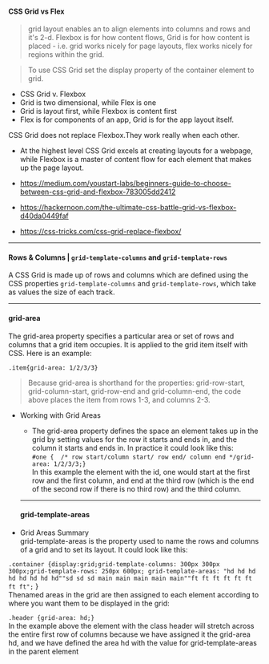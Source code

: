 #### CSS Grid vs Flex 
> grid layout enables an to align elements into columns and rows and it's 2-d. 
Flexbox is for how content flows, Grid is for how content is placed -
i.e. grid works nicely for page layouts, flex works nicely for regions within the grid.  

> To use CSS Grid set the display property of the container element to grid.

- CSS Grid v. Flexbox  
 - Grid is two dimensional, while Flex is one  
 - Grid is layout first, while Flexbox is content first  
 - Flex is for components of an app, Grid is for the app layout itself.  
 
CSS Grid does not replace Flexbox.They work really when each other.  
- At the highest level CSS Grid excels at creating layouts for a webpage, while Flexbox is a master of content flow for each element that makes up the page layout.  

- https://medium.com/youstart-labs/beginners-guide-to-choose-between-css-grid-and-flexbox-783005dd2412  
- https://hackernoon.com/the-ultimate-css-battle-grid-vs-flexbox-d40da0449faf  
- https://css-tricks.com/css-grid-replace-flexbox/


--------------------------------------------------------------------------
#### Rows & Columns | `grid-template-columns` and `grid-template-rows`
A CSS Grid is made up of rows and columns which are defined using the CSS properties `grid-template-columns` and `grid-template-rows`, which take as values the size of each track.

-----------------------------------------------------------------
#### grid-area
The grid-area property specifies a particular area or set of rows and columns that a grid item occupies. It is applied to the grid item itself with CSS. Here is an example:

```.item{grid-area: 1/2/3/3}```  
> Because grid-area is shorthand for the properties: grid-row-start, grid-column-start, grid-row-end and grid-column-end, the code above places the item from rows 1-3, and columns 2-3.  

- Working with Grid Areas  
  - The grid-area property defines the space an element takes up in the grid by setting values for the row it starts and ends in, and the column it starts and ends in. In practice it could look like this:  
  ```#one {  /* row start/column start/ row end/ column end */grid-area: 1/2/3/3;}```  
  In this example the element with the id, one would start at the first row and the first column, and end at the third row (which is the end of the second row if there is no third row) and the third column.
  
  --------------------------------------------------------------------------------------
  #### grid-template-areas 
 -  Grid Areas Summary  
 grid-template-areas is the property used to name the rows and columns of a grid and to set its layout. It could look like this:  
 
 ```.container {display:grid;grid-template-columns: 300px 300px 300px;grid-template-rows: 250px 600px; grid-template-areas: "hd hd hd hd hd hd hd hd""sd sd sd main main main main main""ft ft ft ft ft ft ft ft";```
  }  
  Thenamed areas in the grid are then assigned to each element according to where you want them to be displayed in the grid:

```.header {grid-area: hd;}```  
In the example above the element with the class header will stretch across the entire first row of columns because we have assigned it the grid-area hd, and we have defined the area hd with the value for grid-template-areas in the parent element
